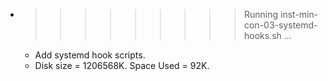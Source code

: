* >>>>>>>>> Running inst-min-con-03-systemd-hooks.sh ...
  * Add systemd hook scripts.
  * Disk size = 1206568K. Space Used = 92K.
